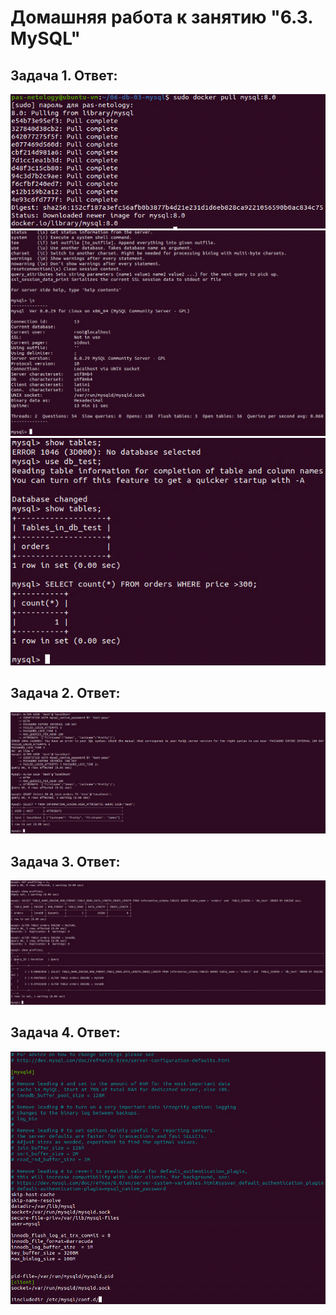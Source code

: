 Домашняя работа к занятию "6.3. MySQL"
==
Задача 1. Ответ:
--
![alt text](pictures/docker-pull.PNG "docker pull")
![alt text](pictures/db_status.PNG "db status")
![alt text](pictures/show_tables.PNG "show tables")

Задача 2. Ответ:
--
![alt text](pictures/alter_user.PNG "alter user")

Задача 3. Ответ:
--
![alt text](pictures/profiling.PNG "profiling")

Задача 4. Ответ:
--
![alt text](pictures/my-cnf.PNG "my.cnf")